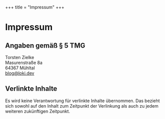 +++
title = "Impressum"
+++

# Impressum

## Angaben gem&auml;&szlig; &sect; 5 TMG

Torsten Zielke<br>
Masurenstra&szlig;e 8a<br>
64367 M&uuml;hltal<br>
<blog@loki.dev>


## Verlinkte Inhalte

Es wird keine Verantwortung für verlinkte Inhalte übernommen. Das
bezieht sich sowohl auf den Inhalt zum Zeitpunkt der Verlinkung
als auch zu jedem weiteren zukünftigen Zeitpunkt.
